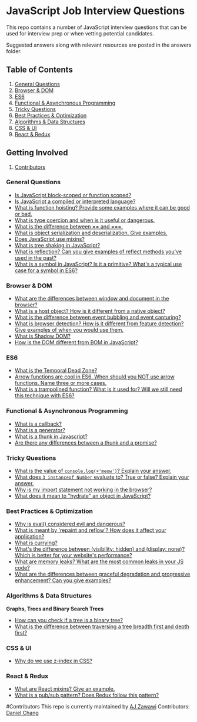 # JavaScript Job Interview Questions

This repo contains a number of JavaScript interview questions that can be used for interview prep or when vetting potential candidates.

Suggested answers along with relevant resources are posted in the answers folder.

## Table of Contents

1. [General Questions](#general-questions)
1. [Browser & DOM](#browser--dom)
1. [ES6](#es6)
1. [Functional & Asynchronous Programming](#functional--asynchronous-programming)
1. [Tricky Questions](#tricky-questions)
1. [Best Practices & Optimization](#best-practices--optimization)
1. [Algorithms & Data Structures](#algorithms--data-structures)
1. [CSS & UI](#css--ui)
1. [React & Redux](#react--redux)

## Getting Involved

1. [Contributors](#contributors)

### General Questions
* [Is JavaScript block-scoped or function scoped?](answers/general/function-or-block-scope.md)
* [Is JavaScript a compiled or interpreted language?](answers/general/function-or-block-scope.md)
* [What is function hoisting? Provide some examples where it can be good or bad.](answers/general/function-hoisting.md)
* [What is type coercion and when is it useful or dangerous.](answers/general/what-is-type-coercion.md)
* [What is the difference between == and ===.](answers/general/double-equal-vs-triple-equal.md)
* [What is object serialization and deserialization. Give examples.]()
* [Does JavaScript use mixins?]()
* [What is tree shaking in JavaScript?]()
* [What is reflection? Can you give examples of reflect methods you've used in the past?]()
* [What is a symbol in JavaScript? Is it a primitive? What's a typical use case for a symbol in ES6?]()

### Browser & DOM
* [What are the differences between window and document in the browser?]()
* [What is a host object? How is it different from a native object?]()
* [What is the difference between event bubbling and event capturing?]()
* [What is browser detection? How is it different from feature detection? Give examples of when you would use them.]()
* [What is Shadow DOM?]()
* [How is the DOM different from BOM in JavaScript?]()

### ES6
* [What is the Temporal Dead Zone?](answers/es6/temporal-dead-zone.md)
* [Arrow functions are cool in ES6. When should you NOT use arrow functions. Name three or more cases.](answers/es6/when-not-to-use-arrow-functions.md)
* [What is a trampolined function? What is it used for? Will we still need this technique with ES6?]()

### Functional & Asynchronous Programming
* [What is a callback?](answers/functional-asynch/what-is-a-callback.md)
* [What is a generator?]()
* [What is a thunk in Javascript?](answers/functional-asynch/what-is-a-thunk.md)
* [Are there any differences between a thunk and a promise?]()

### Tricky Questions
* [What is the value of `console.log(+'meow')`? Explain your answer.](answers/tricky/unary-operator.md)
* [What does `3 instanceof Number` evaluate to? True or false? Explain your answer.](answers/tricky/primitive-values.md)
* [Why is my import statement not working in the browser?](answers/tricky/import-statements-browser.md)
* [What does it mean to "hydrate" an object in JavaScript?]()

### Best Practices & Optimization
* [Why is eval() considered evil and dangerous?](answers/bestpractices/eval-dangerous.md)
* [What is meant by 'repaint and reflow'? How does it affect your application?](answers/bestpractices/repaint-reflow.md)
* [What is currying?](answers/bestpractices/what-is-currying.md)
* [What's the difference between (visibility: hidden) and (display: none)? Which is better for your website's performance?]()
* [What are memory leaks? What are the most common leaks in your JS code?]()
* [What are the differences between graceful degradation and progressive enhancement? Can you give examples?]()

### Algorithms & Data Structures
**Graphs, Trees and Binary Search Trees**
* [How can you check if a tree is a binary tree?]()
* [What is the difference between traversing a tree breadth first and depth first?]()

### CSS & UI
* [Why do we use z-index in CSS?]()

### React & Redux
* [What are React mixins? Give an example.]()
* [What is a pub/sub pattern? Does Redux follow this pattern?]()

#Contributors
This repo is currently maintained by [AJ Zawawi](https://github.com/ajzawawi)
Contributors: [Daniel Chang](https://github.com/dan-h-ch)